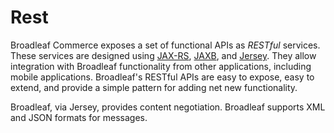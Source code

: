 # Rest

Broadleaf Commerce exposes a set of functional APIs as _RESTful_ services.
These services are designed using [JAX-RS](http://docs.oracle.com/javaee/6/tutorial/doc/gijqy.html),
[JAXB](http://www.oracle.com/technetwork/articles/javase/index-140168.html), and
[Jersey](http://jersey.java.net/). They allow integration with Broadleaf functionality from other applications, including mobile applications.
Broadleaf's RESTful APIs are easy to expose, easy to extend, and provide a simple pattern for adding net new functionality.

Broadleaf, via Jersey, provides content negotiation.  Broadleaf supports XML and JSON formats for messages.